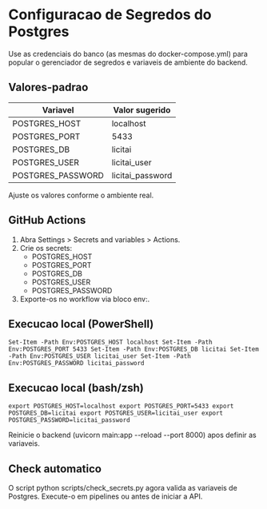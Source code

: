﻿# Configuracao de Segredos do Postgres

Use as credenciais do banco (as mesmas do docker-compose.yml) para popular o gerenciador de segredos e variaveis de ambiente do backend.

## Valores-padrao

| Variavel          | Valor sugerido     |
|------------------|--------------------|
| POSTGRES_HOST     | localhost          |
| POSTGRES_PORT     | 5433               |
| POSTGRES_DB       | licitai            |
| POSTGRES_USER     | licitai_user       |
| POSTGRES_PASSWORD | licitai_password   |

Ajuste os valores conforme o ambiente real.

## GitHub Actions

1. Abra Settings > Secrets and variables > Actions.
2. Crie os secrets:
   - POSTGRES_HOST
   - POSTGRES_PORT
   - POSTGRES_DB
   - POSTGRES_USER
   - POSTGRES_PASSWORD
3. Exporte-os no workflow via bloco env:.

## Execucao local (PowerShell)

`
Set-Item -Path Env:POSTGRES_HOST localhost
Set-Item -Path Env:POSTGRES_PORT 5433
Set-Item -Path Env:POSTGRES_DB licitai
Set-Item -Path Env:POSTGRES_USER licitai_user
Set-Item -Path Env:POSTGRES_PASSWORD licitai_password
`

## Execucao local (bash/zsh)

`
export POSTGRES_HOST=localhost
export POSTGRES_PORT=5433
export POSTGRES_DB=licitai
export POSTGRES_USER=licitai_user
export POSTGRES_PASSWORD=licitai_password
`

Reinicie o backend (uvicorn main:app --reload --port 8000) apos definir as variaveis.

## Check automatico

O script python scripts/check_secrets.py agora valida as variaveis de Postgres. Execute-o em pipelines ou antes de iniciar a API.
